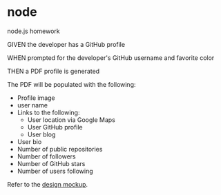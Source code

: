 # node
node.js homework

GIVEN the developer has a GitHub profile

WHEN prompted for the developer's GitHub username and favorite color

THEN a PDF profile is generated

The PDF will be populated with the following:

* Profile image
* user name
* Links to the following:
  * User location via Google Maps
  * User GitHub profile
  * User blog
* User bio
* Number of public repositories
* Number of followers
* Number of GitHub stars
* Number of users following

Refer to the [design mockup](./Assets/09-NodeJS-homework-demo.pdf).
